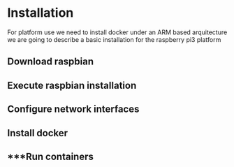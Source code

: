 
# Installation

For platform use we need to install docker under an ARM based arquitecture 
we are going to describe a basic installation for the raspberry pi3 platform

## Download raspbian
## Execute raspbian installation
## Configure network interfaces
## Install docker
## ***Run containers
